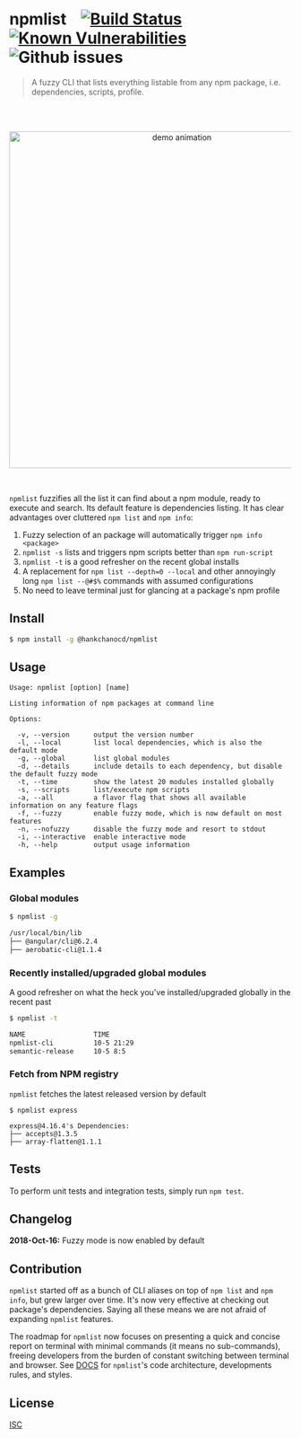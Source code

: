 # npmlist &nbsp;&nbsp; [![Build Status](https://travis-ci.org/hankchanocd/npmlist.svg?branch=master)](https://travis-ci.org/hankchanocd/npmlist) [![Known Vulnerabilities](https://snyk.io/test/github/hankchanocd/npmlist/badge.svg?targetFile=package.json)](https://snyk.io/test/github/hankchanocd/npmlist?targetFile=package.json) ![Github issues](https://img.shields.io/github/issues/hankchanocd/npmlist.svg)

> A fuzzy CLI that lists everything listable from any npm package, i.e. dependencies, scripts, profile.

<br />
<br />
<p align="center">
<img alt="demo animation" width="600" src="https://cdn.rawgit.com/hankchanocd/npmlist/master/demo.svg" />
</p>
<br />

```npmlist``` fuzzifies all the list it can find about a npm module, ready to execute and search. Its default feature is dependencies listing. It has clear advantages over cluttered `npm list` and `npm info`:

1. Fuzzy selection of an package will automatically trigger `npm info <package>`
2. ```npmlist -s``` lists and triggers npm scripts better than `npm run-script`
3. ```npmlist -t``` is a good refresher on the recent global installs
4. A replacement for `npm list --depth=0 --local` and other annoyingly long `npm list --@#$%` commands with assumed configurations
5. No need to leave terminal just for glancing at a package's npm profile

## Install

```bash
$ npm install -g @hankchanocd/npmlist
```

## Usage

```
Usage: npmlist [option] [name]

Listing information of npm packages at command line

Options:

  -v, --version      output the version number
  -l, --local        list local dependencies, which is also the default mode
  -g, --global       list global modules
  -d, --details      include details to each dependency, but disable the default fuzzy mode
  -t, --time         show the latest 20 modules installed globally
  -s, --scripts      list/execute npm scripts
  -a, --all          a flavor flag that shows all available information on any feature flags
  -f, --fuzzy        enable fuzzy mode, which is now default on most features
  -n, --nofuzzy      disable the fuzzy mode and resort to stdout
  -i, --interactive  enable interactive mode
  -h, --help         output usage information
```

## Examples

### Global modules

```bash
$ npmlist -g

/usr/local/bin/lib
├── @angular/cli@6.2.4
├── aerobatic-cli@1.1.4
```

### Recently installed/upgraded global modules

A good refresher on what the heck you've installed/upgraded globally in the recent past

```bash
$ npmlist -t

NAME                 TIME
npmlist-cli          10-5 21:29
semantic-release     10-5 8:5
```

### Fetch from NPM registry

`npmlist` fetches the latest released version by default

```
$ npmlist express

express@4.16.4's Dependencies:
├── accepts@1.3.5
├── array-flatten@1.1.1
```

## Tests

To perform unit tests and integration tests, simply run `npm test`.

## Changelog

**2018-Oct-16:** Fuzzy mode is now enabled by default

## Contribution

`npmlist` started off as a bunch of CLI aliases on top of `npm list` and `npm info`, but grew larger over time. It's now very effective at checking out package's dependencies. Saying all these means we are not afraid of expanding `npmlist` features.

The roadmap for `npmlist` now focuses on presenting a quick and concise report on terminal with minimal commands (it means no sub-commands), freeing developers from the burden of constant switching between terminal and browser. See [DOCS](./DOCS.md) for `npmlist`'s code architecture, developments rules, and styles.

## License

[ISC](./LICENSE.md)
